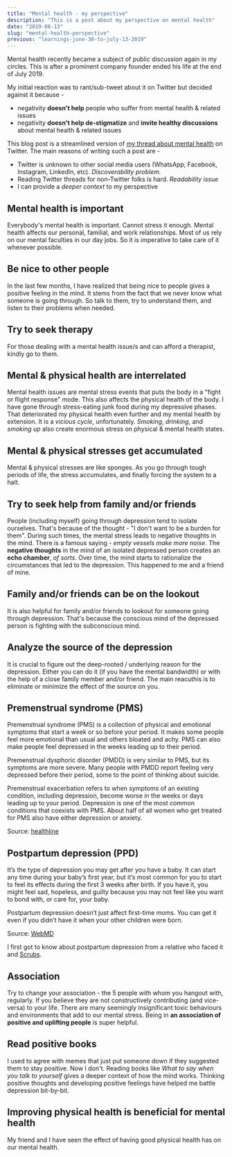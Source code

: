 ```yaml
---
title: "Mental health - my perspective"
description: "This is a post about my perspective on mental health"
date: "2019-08-13"
slug: "mental-health-perspective"
previous: "learnings-june-30-to-july-13-2019"
---
```

Mental health recently became a subject of public discussion again in my circles. This is after a prominent company founder ended his life at the end of July 2019.

My initial reaction was to rant/sub-tweet about it on Twitter but decided against it because -

* negativity **doesn't help** people who suffer from mental health & related issues
* negativity **doesn't help de-stigmatize** and **invite healthy discussions** about mental health & related issues

This blog post is a streamlined version of [my thread about mental health](http://bit.ly/2Z24Cfy) on Twitter. The main reasons of writing such a post are -

* Twitter is unknown to other social media users (WhatsApp, Facebook, Instagram, LinkedIn, etc). *Discoverability problem.*
* Reading Twitter threads for non-Twitter folks is hard. *Readability issue*
* I can provide a *deeper context* to my perspective

## Mental health is important

Everybody's mental health is important. Cannot stress it enough. Mental health affects our personal, familial, and work relationships. Most of us rely on our mental faculties in our day jobs. So it is imperative to take care of it whenever possible.

## Be nice to other people

In the last few months, I have realized that being nice to people gives a positive feeling in the mind. It stems from the fact that we never know what someone is going through. So talk to them, try to understand them, and listen to their problems when needed.

## Try to seek therapy

For those dealing with a mental health issue/s and can afford a therapist, kindly go to them.

## Mental & physical health are interrelated

Mental health issues are mental stress events that puts the body in a "fight or flight response" mode. This also affects the physical health of the body. I have gone through stress-eating junk food during my depressive phases. That deteriorated my physical health even further and my mental health by extension. It is a *vicious cycle*, unfortunately. *Smoking*, *drinking*, and *smoking up* also create enormous stress on physical & mental health states.

## Mental & physical stresses get accumulated

Mental & physical stresses are like sponges. As you go through tough periods of life, the stress accumulates, and finally forcing the system to a halt.

## Try to seek help from family and/or friends

People (including myself) going through depression tend to isolate ourselves. That's because of the thought - "I don't want to be a burden for them". During such times, the mental stress leads to negative thoughts in the mind. There is a famous saying - *empty vessels make more noise*. The **negative thoughts** in the mind of an isolated depressed person creates an **echo chamber**, *of sorts*. Over time, the mind starts to rationalize the circumstances that led to the depression. This happened to me and a friend of mine.

## Family and/or friends can be on the lookout

It is also helpful for family and/or friends to lookout for someone going through depression. That's because the conscious mind of the depressed person is fighting with the subconscious mind.

## Analyze the source of the depression

It is crucial to figure out the deep-rooted / underlying reason for the depression. Either you can do it (if you have the mental bandwidth) or with the help of a close family member and/or friend. The main reacuthis is to eliminate or minimize the effect of the source on you.

## Premenstrual syndrome (PMS)

Premenstrual syndrome (PMS) is a collection of physical and emotional symptoms that start a week or so before your period. It makes some people feel more emotional than usual and others bloated and achy. PMS can also make people feel depressed in the weeks leading up to their period.

Premenstrual dysphoric disorder (PMDD) is very similar to PMS, but its symptoms are more severe. Many people with PMDD report feeling very depressed before their period, some to the point of thinking about suicide.

Premenstrual exacerbation refers to when symptoms of an existing condition, including depression, become worse in the weeks or days leading up to your period. Depression is one of the most common conditions that coexists with PMS. About half of all women who get treated for PMS also have either depression or anxiety.

Source: [healthline](http://bit.ly/2Z2GFAS)

## Postpartum depression (PPD)

It’s the type of depression you may get after you have a baby. It can start any time during your baby’s first year, but it’s most common for you to start to feel its effects during the first 3 weeks after birth. If you have it, you might feel sad, hopeless, and guilty because you may not feel like you want to bond with, or care for, your baby.

Postpartum depression doesn’t just affect first-time moms. You can get it even if you didn’t have it when your other children were born.

Source: [WebMD](https://wb.md/2YIsINe)

I first got to know about postpartum depression from a relative who faced it and [Scrubs](http://bit.ly/2ZSHwoV).

## Association

Try to change your association - the 5 people with whom you hangout with, regularly. If you believe they are not constructively contributing (and vice-versa) to your life. There are many seemingly insignificant toxic behaviours and environments that add to our mental stress. Being in **an association of positive and uplifting people** is super helpful.

## Read positive books

I used to agree with memes that just put someone down if they suggested them to stay positive. Now I don't. Reading books like *What to say when you talk to yourself* gives a deeper context of how the mind works. Thinking positive thoughts and developing positive feelings have helped me battle depression bit-by-bit.

## Improving physical health is beneficial for mental health

My friend and I have seen the effect of having good physical health has on our mental health.